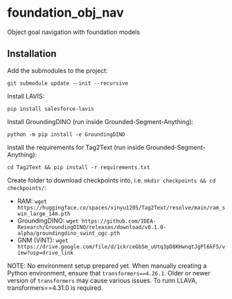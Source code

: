# foundation_obj_nav
Object goal navigation with foundation models

## Installation
Add the submodules to the project:
```
git submodule update --init --recursive
``````

Install LAVIS:

```
pip install salesforce-lavis
```

Install GroundingDINO (run inside Grounded-Segment-Anything):

```
python -m pip install -e GroundingDINO
```

Install the requirements for Tag2Text (run inside Grounded-Segment-Anything):

```
cd Tag2Text && pip install -r requirements.txt
```

Create folder to download checkpoints into, i.e. `mkdir checkpoints && cd checkpoints/`:
- RAM: `wget https://huggingface.co/spaces/xinyu1205/Tag2Text/resolve/main/ram_swin_large_14m.pth`
- GroundingDINO: `wget https://github.com/IDEA-Research/GroundingDINO/releases/download/v0.1.0-alpha/groundingdino_swint_ogc.pth`
- GNM (ViNT): `wget https://drive.google.com/file/d/1ckrceGb5m_uUtq3pD8KHwnqtJgPl6kF5/view?usp=drive_link`

NOTE: No environment setup prepared yet. When manually creating a Python environment, ensure that `transformers==4.26.1`. Older or newer version of `transformers` may cause various issues. To runn LLAVA, transformers==4.31.0 is required.